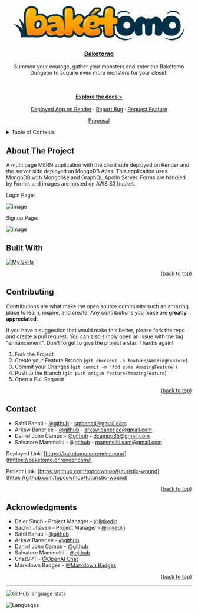 <a name="readme-top"></a>

<br />
<div align="center">
  <a href="https://github.com/topcowmoo/futuristic-wound">
    <img src="./client/src/assets/baketomo-logo.svg" alt="Logo">
  </a>

<h3 align="center"><a href="https://baketomo.onrender.com/">Baketomo</a></h3>

  <p align="center">

Summon your courage, gather your monsters and enter the Bakétomo Dungeon to acquire even more monsters for your closet!

<br />
<br />
<a href="https://github.com/topcowmoo/futuristic-wound"><strong>Explore the docs »</strong></a>
<br />
<br />
<a href="https://baketomo.onrender.com/">Deployed App on Render</a>
·
<a href="https://github.com/topcowmoo/futuristic-wound/issues">Report Bug</a>
·
<a href="https://github.com/topcowmoo/futuristic-wound/issues">Request Feature</a>

<a href="https://docs.google.com/document/d/1rHQ_tM3kYNMB6qDTxue6-6NvB7A_TC0nRu216h9Ysxk/edit">Proposal</a>

</p>
</div>

<!-- TABLE OF CONTENTS -->

<details>
  <summary>Table of Contents</summary>
  <ol>
    <li>
      <a href="#about-the-project">About The Project</a>
      <ul>
        <li><a href="#built-with">Built With</a></li>
      </ul>
    </li>
    <li><a href="#installation">Installation</a></li>
    <li>
      <a href="#contributing">Contributing</a>
    </li>
    <li>
      <a href="#contact">Contact</a>
    </li>
    <li>
      <a href="#acknowledgments">Acknowledgments</a>
    </li>
  </ol>
</details>

<!-- ABOUT THE PROJECT -->

## About The Project

A multi page MERN application with the client side deployed on Render and the server side deployed on MongoDB Atlas. This application uses MongoDB with Mongoose and GraphQL Apollo Server. Forms are handled by Formik and images are hosted on AWS S3 bucket.

Login Page:

![image](https://github.com/topcowmoo/futuristic-wound/assets/149528212/8adabc44-3234-4d6f-a88d-38d02bdc85eb)

Signup Page:

![image](https://github.com/topcowmoo/futuristic-wound/assets/149528212/39535e27-b477-49c0-b22e-381edf0522e9)

<!-- BUILT WITH -->

## Built With

[![My Skills](https://simpleskill.icons.workers.dev/svg?i=nodedotjs,express,javascript,react,vite,reactrouter,tailwindcss,mongodb,mongoose,render,amazonaws,amazons3,=50)](#)

<p align="right">(<a href="#readme-top">back to top</a>)</p>

<!-- CONTRIBUTING -->

## Contributing

Contributions are what make the open source community such an amazing place to learn, inspire, and create. Any contributions you make are **greatly appreciated**.

If you have a suggestion that would make this better, please fork the repo and create a pull request. You can also simply open an issue with the tag "enhancement".
Don't forget to give the project a star! Thanks again!

1. Fork the Project
2. Create your Feature Branch (`git checkout -b feature/AmazingFeature`)
3. Commit your Changes (`git commit -m 'Add some AmazingFeature'`)
4. Push to the Branch (`git push origin feature/AmazingFeature`)
5. Open a Pull Request

<p align="right">(<a href="#readme-top">back to top</a>)</p>

<!-- CONTACT -->

## Contact

- Sahil Banati - [@github](https://github.com/sbanati) - smbanati@gmail.com
- Arkaw Banerjee - [@github](https://github.com/Rafflafressia) - arkaw.banerjee@gmail.com
- Daniel John Campo - [@github](https://github.com/F3N215) - dcampo85@gmail.com
- Salvatore Mammoliti - [@github](https://github.com/topcowmoo) - mammoliti.sam@gmail.com

Deployed Link: [https://baketomo.onrender.com/](hhttps://baketomo.onrender.com/)

Project Link: [https://github.com/topcowmoo/futuristic-wound](https://github.com/topcowmoo/futuristic-wound)

<p align="right">(<a href="#readme-top">back to top</a>)</p>

<!-- ACKNOWLEDGMENTS -->

## Acknowledgments

- Daler Singh - Project Manager - [@linkedin](https://www.linkedin.com/in/daler7/?originalSubdomain=ca)
- Sachin Jhaveri - Project Manager - [@linkedin](https://www.linkedin.com/in/sachin-jhaveri-42436280/?originalSubdomain=ca)
- Sahil Banati - [@github](https://github.com/sbanati)
- Arkaw Banerjee - [@github](https://github.com/Rafflafressia)
- Daniel John Campo - [@github](https://github.com/F3N215)
- Salvatore Mammoliti - [@github](https://github.com/topcowmoo)
- ChatGPT - [@OpenAI Chat](https://chat.openai.com/)
- Markdown Badges - [@Markdown Badges](https://ileriayo.github.io/markdown-badges/#usage)

<p align="right">(<a href="#readme-top">back to top</a>)</p>

---

![GitHub language stats](https://img.shields.io/github/languages/top/topcowmoo/futuristic-wound)

![Languages](https://img.shields.io/github/languages/count/topcowmoo/futuristic-wound)
